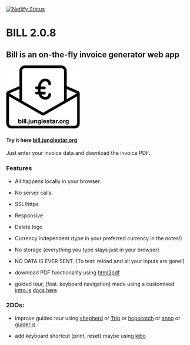 [![Netlify Status](https://api.netlify.com/api/v1/badges/e72750bc-d967-40f5-ae62-919fb46cf636/deploy-status)](https://app.netlify.com/sites/docu/deploys)

# BILL 2.0.8

## Bill is an on-the-fly invoice generator web app

![Bill is an online Invoice Generator](bill_logo.png)

#### Try it here [bill.junglestar.org](https://bill.junglestar.org)

Just enter your invoice data and download the invoice PDF.

### Features

- All happens locally in your browser.

- No server calls.

- SSL/https

- Responsive

- Delete logo

- Currency independent (type in your preferred currency in the notes!)

- No storage (everything you type stays just in your browser)

- NO DATA IS EVER SENT. (To test: reload and all your inputs are gone!)

- download PDF functionality using [html2pdf](https://github.com/eKoopmans/html2pdf)

- guided tour, (feat. keyboard navigation) made using a customised [intro.js](https://github.com/usablica/intro.js) [docs here](http://introjs.com/docs/)

### 2DOs:

- improve guided tour using [shepherd](https://github.com/HubSpot/shepherd) or [Trip](https://github.com/EragonJ/Trip.js) or [hopscotch](https://github.com/linkedin/hopscotch) or [anno](https://github.com/iamdanfox/anno.js) or [guider.js](https://github.com/pickhardt/Guiders-JS)

- add keyboard shortcut (print, reset) maybe using [kibo](https://github.com/marquete/kibo)
